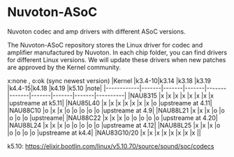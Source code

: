 # Nuvoton-ASoC
Nuvoton codec and amp drivers with different ASoC versions.

The Nuvoton-ASoC repository stores the Linux driver for codec and amplifier manufactured by Nuvoton. In each chip folder, you can find drivers for different Linux versions. We will update these drivers when new patches are approved by the Kernel community.

x:none , o:ok (sync newest version)
|Kernel      |k3.4-10|k3.14  |k3.18  |k3.19  |k4.4-15|k4.18  |k4.19  |k5.10  |note|
|------------|-------|-------|-------|-------|-------|-------|-------|-------|----------|
|NAU8315     |x      |x      |x      |x      |x      |x      |x      |x      |upstreame at k5.11|
|NAU85L40    |x      |x      |x      |x      |x      |x      |x      |o      |upstreame at 4.11|
|NAU88C10    |o      |x      |x      |o      |o      |o      |o      |o      |upstreame at 4.9|
|NAU88L21    |x      |x      |x      |o      |o      |o      |o      |o      |upstreame|
|NAU88C22    |x      |x      |x      |o      |o      |o      |o      |o      |upstreame at 4.20|
|NAU88L24    |x      |x      |x      |o      |o      |o      |o      |o      |upstreame at 4.12|
|NAU88L25    |x      |x      |x      |o      |o      |o      |o      |o      |upstreame at k4.4|
|NAU83G10/20 |x      |x      |x      |x      |x      |x      |x      |x      ||

k5.10: https://elixir.bootlin.com/linux/v5.10.70/source/sound/soc/codecs
